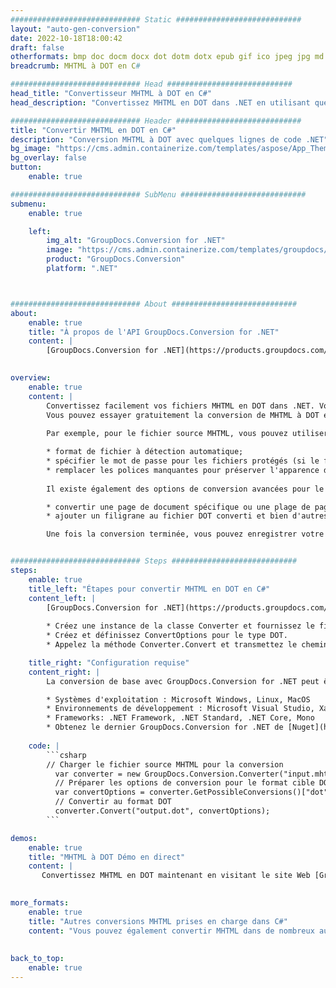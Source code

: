 ```yaml
---
############################# Static ############################
layout: "auto-gen-conversion"
date: 2022-10-18T18:00:42
draft: false
otherformats: bmp doc docm docx dot dotm dotx epub gif ico jpeg jpg md odt ott pdf png psd rtf tex tif tiff txt xps
breadcrumb: MHTML à DOT en C#

############################# Head ############################
head_title: "Convertisseur MHTML à DOT en C#"
head_description: "Convertissez MHTML en DOT dans .NET en utilisant quelques lignes de code. Utilisez l'API de conversion de documents GroupDocs pour convertir plus de 160 formats de fichiers."

############################# Header ############################
title: "Convertir MHTML en DOT en C#"
description: "Conversion MHTML à DOT avec quelques lignes de code .NET"
bg_image: "https://cms.admin.containerize.com/templates/aspose/App_Themes/V3/images/bg/header1.png"
bg_overlay: false
button:
    enable: true

############################# SubMenu ############################
submenu:
    enable: true

    left:
        img_alt: "GroupDocs.Conversion for .NET"
        image: "https://cms.admin.containerize.com/templates/groupdocs/images/product-logos/90x90-noborder/groupdocs-conversion-net.png"
        product: "GroupDocs.Conversion"
        platform: ".NET"



############################# About ############################
about:
    enable: true
    title: "À propos de l'API GroupDocs.Conversion for .NET"
    content: |
        [GroupDocs.Conversion for .NET](https://products.groupdocs.com/conversion/net/) peut être utilisé pour convertir Microsoft Word, Excel, PowerPoint, PDF, Visio et d'autres formats. GroupDocs.Conversion est une API autonome adaptée aux systèmes back-end et internes nécessitant des performances élevées. Il ne dépend d'aucun logiciel tel que Microsoft ou Open Office.
    

overview:
    enable: true
    content: |
        Convertissez facilement vos fichiers MHTML en DOT dans .NET. Vous pouvez utiliser seulement quelques lignes de code C# dans n'importe quelle plate-forme de votre choix comme - Windows, Linux, macOS.
        Vous pouvez essayer gratuitement la conversion de MHTML à DOT et évaluer la qualité des résultats de conversion. En plus des scénarios de conversion de fichiers simples, vous pouvez essayer des options plus avancées pour charger le fichier source MHTML et pour enregistrer le résultat de sortie DOT. 
        
        Par exemple, pour le fichier source MHTML, vous pouvez utiliser les options de chargement suivantes :

        * format de fichier à détection automatique;
        * spécifier le mot de passe pour les fichiers protégés (si le format de fichier le prend en charge);
        * remplacer les polices manquantes pour préserver l'apparence du document.
        
        Il existe également des options de conversion avancées pour le fichier DOT :

        * convertir une page de document spécifique ou une plage de pages;
        * ajouter un filigrane au fichier DOT converti et bien d'autres.

        Une fois la conversion terminée, vous pouvez enregistrer votre fichier DOT dans le chemin du fichier local ou dans tout stockage tiers tel que FTP, Amazon S3, Google Drive, Dropbox, etc. Veuillez noter - pour convertir MHTML en DOT aucun logiciel supplémentaire n'est nécessaire - comme MS Office, Open Office, Adobe Acrobat Reader, etc.


############################# Steps ############################
steps:
    enable: true
    title_left: "Étapes pour convertir MHTML en DOT en C#"
    content_left: |
        [GroupDocs.Conversion for .NET](https://products.groupdocs.com/conversion/net/) permet aux développeurs de convertir facilement un fichier MHTML en DOT avec quelques lignes de code.
        
        * Créez une instance de la classe Converter et fournissez le fichier MHTML avec le chemin complet
        * Créez et définissez ConvertOptions pour le type DOT.
        * Appelez la méthode Converter.Convert et transmettez le chemin complet et le format (DOT) en tant que paramètre

    title_right: "Configuration requise"
    content_right: |
        La conversion de base avec GroupDocs.Conversion for .NET peut être effectuée en quelques étapes simples. Nos API sont prises en charge sur toutes les principales plates-formes et systèmes d'exploitation. Avant d'exécuter le code ci-dessous, assurez-vous que les prérequis suivants sont installés sur votre système.

        * Systèmes d'exploitation : Microsoft Windows, Linux, MacOS
        * Environnements de développement : Microsoft Visual Studio, Xamarin, MonoDevelop
        * Frameworks: .NET Framework, .NET Standard, .NET Core, Mono
        * Obtenez le dernier GroupDocs.Conversion for .NET de [Nuget](https://www.nuget.org/packages/groupdocs.conversion)
         
    code: |
        ```csharp    
        // Charger le fichier source MHTML pour la conversion
          var converter = new GroupDocs.Conversion.Converter("input.mhtml");
          // Préparer les options de conversion pour le format cible DOT
          var convertOptions = converter.GetPossibleConversions()["dot"].ConvertOptions;
          // Convertir au format DOT
          converter.Convert("output.dot", convertOptions);
        ```

demos:
    enable: true
    title: "MHTML à DOT Démo en direct"
    content: |
       Convertissez MHTML en DOT maintenant en visitant le site Web [GroupDocs.Conversion App](https://products.groupdocs.app/conversion/family). La démo en ligne présente les avantages suivants
          

more_formats:
    enable: true
    title: "Autres conversions MHTML prises en charge dans C#"
    content: "Vous pouvez également convertir MHTML dans de nombreux autres formats de fichiers. Veuillez consulter la liste ci-dessous."
       
       
back_to_top:
    enable: true
---
```

